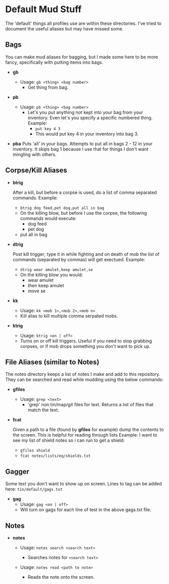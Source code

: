 # Default Mud Stuff

The 'default' things all profiles use are within these directories.  I've tried to document the useful
aliases but may have missed some.

## Bags

You can make mud aliases for bagging, but I made some here to be more fancy, specifically with putting
items into bags.

- **gb**
  - Usage: `gb <thing> <bag number>`
    - Get thing from bag.

- **pb**
  - Usage: `pb <thing> <bag number>`
    - Let's you put anything not kept into your bag from your inventory.  Even let's you specify a specific
    numbered thing.
    Example:
      - `put key 4 3`
      - This would put key 4 in your inventory into bag 3.

- **pba**
  Puts 'all' in your bags.  Attempts to put all in bags 2 - 12 in your inventory.  It skips bag 1
  because I use that for things I don't want mingling with others.

## Corpse/Kill Aliases

- **btrig**

  After a kill, but before a corpse is used, do a list of comma separated commands.
  Example:
    - `btrig dog feed,pet dog,put all in bag`
    - On the killing blow, but before I use the corpse, the following commands would execute:
      - dog feed
      - pet dog
    - put all in bag

- **dtrig**

  Post kill trigger; type it in while fighting and on death of mob the list of
  commands (separated by commas) will get exectued.
  Example:
    - `dtrig wear amulet,keep amulet,se`
    - On the killing blow you would:
      - wear amulet
      - then keep amulet
      - move se

- **kk**
  - Usage: `kk <mob 1>,<mob 2>,<mob n>`
  - Kill alias to kill multiple comma serpated mobs.

- **ktrig**
  - Usage: `ktrig <on | off>`
  - Turns on or off kill triggers.  Useful if you need to stop grabbing corpses, or if mob drops something
  you don't want to pick up.

## File Aliases (similar to Notes)

The notes directory keeps a list of notes I make and add to this repository.  They can be
searched and read while mudding using the below commands:

- **gfiles**
  - Usage: `grep <text>`
    - 'grep' non tin/map/git files for text.  Returns a list of files that match the text.

- **fcat**

  Given a path to a file (found by **gfiles** for example) dump the contents to the screen.
  This is helpful for reading through lists
  Example: I want to see my list of shield notes so i can run to get a shield:
    - `gfiles shield`
    - `fcat notes/lists/eq/shields.txt`

## Gagger

Some text you don't want to show up on screen.  Lines to tag can be added here: `tin/default/gags.txt`

- **gag**
  - Usage: `gag <on | off>`
  - Will turn on gags for each line of test in the above gags.txt file.

## Notes

- **notes**
  - Usage: `notes search <search text>`
    - Searches notes for `<search text>`

  - Usage: `notes read <path to note>`
    - Reads the note onto the screen.
